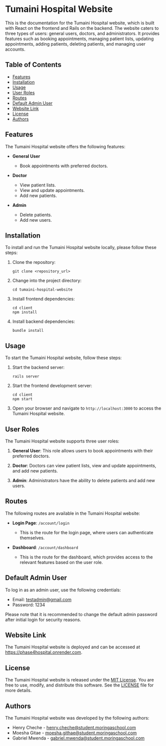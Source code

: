 # Tumaini Hospital Website

This is the documentation for the Tumaini Hospital website, which is built with React on the frontend and Rails on the backend. The website caters to three types of users: general users, doctors, and administrators. It provides features such as booking appointments, managing patient lists, updating appointments, adding patients, deleting patients, and managing user accounts.

## Table of Contents

- [Features](#features)
- [Installation](#installation)
- [Usage](#usage)
- [User Roles](#user-roles)
- [Routes](#routes)
- [Default Admin User](#default-admin-user)
- [Website Link](#website-link)
- [License](#license)
- [Authors](#authors)

## Features

The Tumaini Hospital website offers the following features:

- **General User**
  - Book appointments with preferred doctors.

- **Doctor**
  - View patient lists.
  - View and update appointments.
  - Add new patients.

- **Admin**
  - Delete patients.
  - Add new users.

## Installation

To install and run the Tumaini Hospital website locally, please follow these steps:

1. Clone the repository:

   ```
   git clone <repository_url>
   ```

2. Change into the project directory:

   ```
   cd tumaini-hospital-website
   ```

3. Install frontend dependencies:

   ```
   cd client
   npm install
   ```

4. Install backend dependencies:

   ```
   bundle install
   ```

## Usage

To start the Tumaini Hospital website, follow these steps:

1. Start the backend server:

   ```
   rails server
   ```

2. Start the frontend development server:

   ```
   cd client
   npm start
   ```

3. Open your browser and navigate to `http://localhost:3000` to access the Tumaini Hospital website.

## User Roles

The Tumaini Hospital website supports three user roles:

1. **General User**: This role allows users to book appointments with their preferred doctors.

2. **Doctor**: Doctors can view patient lists, view and update appointments, and add new patients.

3. **Admin**: Administrators have the ability to delete patients and add new users.

## Routes

The following routes are available in the Tumaini Hospital website:

- **Login Page**: `/account/login`
  - This is the route for the login page, where users can authenticate themselves.

- **Dashboard**: `/account/dashboard`
  - This is the route for the dashboard, which provides access to the relevant features based on the user role.

## Default Admin User

To log in as an admin user, use the following credentials:

- Email: testadmin@gmail.com
- Password: 1234

Please note that it is recommended to change the default admin password after initial login for security reasons.

## Website Link

The Tumaini Hospital website is deployed and can be accessed at https://phase4hospital.onrender.com.


## License

The Tumaini Hospital website is released under the [MIT License](LICENSE). You are free to use, modify, and distribute this software. See the [LICENSE](LICENSE) file for more details.

## Authors

The Tumaini Hospital website was developed by the following authors:

- Henry Cheche - henry.cheche@student.moringaschool.com
- Moesha Gitae - moesha.githae@student.moringaschool.com
- Gabriel Mwenda - gabriel.mwenda@student.moringaschool.com
